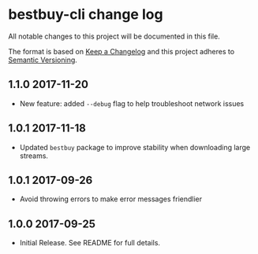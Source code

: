 # bestbuy-cli change log

All notable changes to this project will be documented in this file.

The format is based on [Keep a Changelog](http://keepachangelog.com/)
and this project adheres to [Semantic Versioning](http://semver.org/).

## 1.1.0 2017-11-20

* New feature: added `--debug` flag to help troubleshoot network issues

## 1.0.1 2017-11-18

* Updated `bestbuy` package to improve stability when downloading large streams.

## 1.0.1 2017-09-26

* Avoid throwing errors to make error messages friendlier

## 1.0.0 2017-09-25

* Initial Release. See README for full details.
